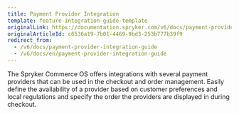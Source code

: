```yaml
---
title: Payment Provider Integration
template: feature-integration-guide-template
originalLink: https://documentation.spryker.com/v6/docs/payment-provider-integration-guide
originalArticleId: c6536a19-7b01-4469-9bd3-253b777b39f9
redirect_from:
  - /v6/docs/payment-provider-integration-guide
  - /v6/docs/en/payment-provider-integration-guide
---
```


The Spryker Commerce OS offers integrations with several payment providers that can be used in the checkout and order management. Easily define the availability of a provider based on customer preferences and local regulations and specify the order the providers are displayed in during checkout.

